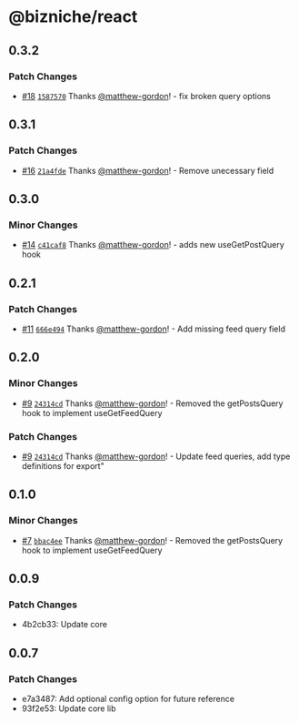 # @bizniche/react

## 0.3.2

### Patch Changes

- [#18](https://github.com/freshsqueezed/bizniche-react/pull/18) [`1587570`](https://github.com/freshsqueezed/bizniche-react/commit/1587570a6e2ecf1be875aff563fb51c8849b19ac) Thanks [@matthew-gordon](https://github.com/matthew-gordon)! - fix broken query options

## 0.3.1

### Patch Changes

- [#16](https://github.com/freshsqueezed/bizniche-react/pull/16) [`21a4fde`](https://github.com/freshsqueezed/bizniche-react/commit/21a4fded5275f14978c3d7000b1744553d61da24) Thanks [@matthew-gordon](https://github.com/matthew-gordon)! - Remove unecessary field

## 0.3.0

### Minor Changes

- [#14](https://github.com/freshsqueezed/bizniche-react/pull/14) [`c41caf8`](https://github.com/freshsqueezed/bizniche-react/commit/c41caf8fc1a8a234a20c16c2e00892356d5c267a) Thanks [@matthew-gordon](https://github.com/matthew-gordon)! - adds new useGetPostQuery hook

## 0.2.1

### Patch Changes

- [#11](https://github.com/freshsqueezed/bizniche-react/pull/11) [`666e494`](https://github.com/freshsqueezed/bizniche-react/commit/666e49475ec424ebf8ad5191044a3805995bad62) Thanks [@matthew-gordon](https://github.com/matthew-gordon)! - Add missing feed query field

## 0.2.0

### Minor Changes

- [#9](https://github.com/freshsqueezed/bizniche-react/pull/9) [`24314cd`](https://github.com/freshsqueezed/bizniche-react/commit/24314cd775cf0c4771dde847233322a2f9b7e39e) Thanks [@matthew-gordon](https://github.com/matthew-gordon)! - Removed the getPostsQuery hook to implement useGetFeedQuery

### Patch Changes

- [#9](https://github.com/freshsqueezed/bizniche-react/pull/9) [`24314cd`](https://github.com/freshsqueezed/bizniche-react/commit/24314cd775cf0c4771dde847233322a2f9b7e39e) Thanks [@matthew-gordon](https://github.com/matthew-gordon)! - Update feed queries, add type definitions for export"

## 0.1.0

### Minor Changes

- [#7](https://github.com/freshsqueezed/bizniche-react/pull/7) [`bbac4ee`](https://github.com/freshsqueezed/bizniche-react/commit/bbac4eeca67977056fb31783d93078c21c6ab554) Thanks [@matthew-gordon](https://github.com/matthew-gordon)! - Removed the getPostsQuery hook to implement useGetFeedQuery

## 0.0.9

### Patch Changes

- 4b2cb33: Update core

## 0.0.7

### Patch Changes

- e7a3487: Add optional config option for future reference
- 93f2e53: Update core lib
